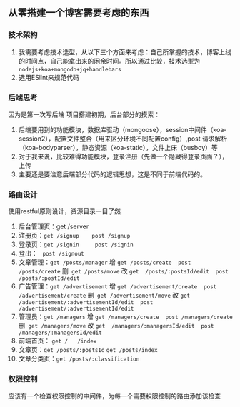 ## 从零搭建一个博客需要考虑的东西

### 技术架构

1. 我需要考虑技术选型，从以下三个方面来考虑：自己所掌握的技术，博客上线的时间点，自己能拿出来的闲余时间。所以通过比较，技术选型为`nodejs+koa+mongodb+jq+handlebars`
2. 选用ESlint来规范代码

### 后端思考

因为是第一次写后端 项目搭建初期，后台部分的摸索：
1. 后端要用到的功能模块，数据库驱动（mongoose），session中间件（koa-session2），配置文件整合（用来区分环境不同配置config）,post 请求解析（koa-bodyparser），静态资源（koa-static），文件上床（busboy）等
2. 对于我来说，比较难得功能模块，登录注册（先做一个隐藏得登录页面？），上传
3. 主要还是要注意后端部分代码的逻辑思想，这是不同于前端代码的。

### 路由设计
使用restful原则设计，资源目录一目了然
1. 后台管理页：get /server
1. 注册页：`get /signup    post /signup`
2. 登录页：`get /signin     post /signin`
3. 登出：   ` post /signout`
4. 文章管理：`get /posts/manager`    增 `get /posts/create  post /posts/create` 删` get /posts/move`  改 `get  /posts/:postsId/edit  post /posts/:postId/edit`
5. 广告管理：`get /advertisement` 增 `get /advertisement/create  post /advertisement/create` 删` get /advertisement/move`  改 `get  /advertisement/:advertisementId/edit  post /advertisement/:advertisementId/edit`
6. 管理员：`get /managers`  增 `get /managers/create  post /managers/create` 删` get /managers/move`  改 `get  /managers/:managersId/edit  post /managers/:managersId/edit`
7. 前端首页： `get /   /index`
8. 文章页：`get /posts/:postsId` `get /posts/index`
9. 文章分类页：`get /posts/:classification`

### 权限控制
应该有一个检查权限控制的中间件，为每一个需要权限控制的路由添加该检查
